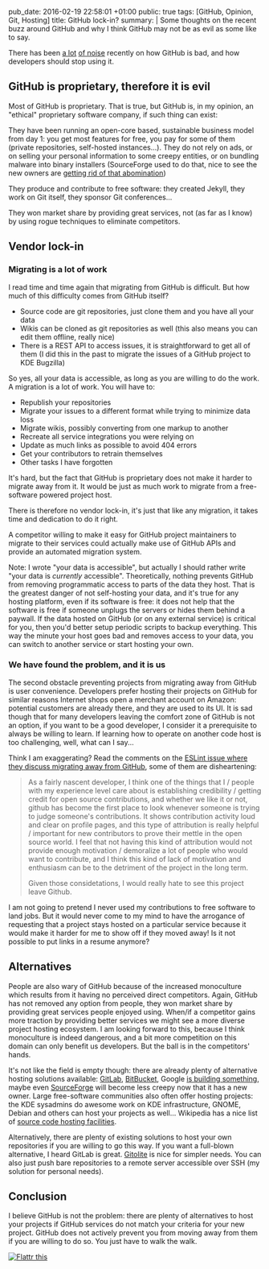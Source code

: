 pub_date: 2016-02-19 22:58:01 +01:00
public: true
tags: [GitHub, Opinion, Git, Hosting]
title: GitHub lock-in?
summary: |
    Some thoughts on the recent buzz around GitHub and why I think GitHub may not be as evil as some like to say.

There has been [a lot][noise1] [of noise][noise2] recently on how GitHub is bad, and how developers should stop using it.

[noise1]: http://blog.schiessle.org/2016/02/12/the-next-generation-of-code-hosting-platforms/?utm_content=buffer1b401&utm_medium=social&utm_source=twitter.com&utm_campaign=buffer
[noise2]: http://uk.businessinsider.com/github-the-full-inside-story-2016-2?r=US&IR=T

## GitHub is proprietary, therefore it is evil

Most of GitHub is proprietary. That is true, but GitHub is, in my opinion, an "ethical" proprietary software company, if such thing can exist:

They have been running an open-core based, sustainable business model from day 1: you get most features for free, you pay for some of them (private repositories, self-hosted instances...). They do not rely on ads, or on selling your personal information to some creepy entities, or on bundling malware into binary installers (SourceForge used to do that, nice to see the new owners are [getting rid of that abomination][sfdevshare])

They produce and contribute to free software: they created Jekyll, they work on Git itself, they sponsor Git conferences...

They won market share by providing great services, not (as far as I know) by using rogue techniques to eliminate competitors.

[sfdevshare]: https://sourceforge.net/blog/sourceforge-acquisition-and-future-plans/

## Vendor lock-in

### Migrating is a lot of work

I read time and time again that migrating from GitHub is difficult. But how much of this difficulty comes from GitHub itself?

- Source code are git repositories, just clone them and you have all your data
- Wikis can be cloned as git repositories as well (this also means you can edit them offline, really nice)
- There is a REST API to access issues, it is straightforward to get all of them (I did this in the past to migrate the issues of a GitHub project to KDE Bugzilla)

So yes, all your data is accessible, as long as you are willing to do the work. A migration is a lot of work. You will have to:

- Republish your repositories
- Migrate your issues to a different format while trying to minimize data loss
- Migrate wikis, possibly converting from one markup to another
- Recreate all service integrations you were relying on
- Update as much links as possible to avoid 404 errors
- Get your contributors to retrain themselves
- Other tasks I have forgotten

It's hard, but the fact that GitHub is proprietary does not make it harder to migrate away from it. It would be just as much work to migrate from a free-software powered project host.

There is therefore no vendor lock-in, it's just that like any migration, it takes time and dedication to do it right.

A competitor willing to make it easy for GitHub project maintainers to migrate to their services could actually make use of GitHub APIs and provide an automated migration system.

Note: I wrote "your data is accessible", but actually I should rather write "your data is *currently* accessible". Theoretically, nothing prevents GitHub from removing programmatic access to parts of the data they host. That is the greatest danger of not self-hosting your data, and it's true for any hosting platform, even if its software is free: it does not help that the software is free if someone unplugs the servers or hides them behind a paywall. If the data hosted on GitHub (or on any external service) is critical for you, then you'd better setup periodic scripts to backup everything. This way the minute your host goes bad and removes access to your data, you can switch to another service or start hosting your own.

### We have found the problem, and it is us

The second obstacle preventing projects from migrating away from GitHub is user convenience. Developers prefer hosting their projects on GitHub for similar reasons Internet shops open a merchant account on Amazon: potential customers are already there, and they are used to its UI. It is sad though that for many developers leaving the comfort zone of GitHub is not an option, if you want to be a good developer, I consider it a prerequisite to always be willing to learn. If learning how to operate on another code host is too challenging, well, what can I say...

Think I am exaggerating? Read the comments on the [ESLint issue where they discuss migrating away from GitHub][eslint], some of them are disheartening:

> As a fairly nascent developer, I think one of the things that I / people with my experience level care about is establishing credibility / getting credit for open source contributions, and whether we like it or not, github has become the first place to look whenever someone is trying to judge someone's contributions. It shows contribution activity loud and clear on profile pages, and this type of attribution is really helpful / important for new contributors to prove their mettle in the open source world. I feel that not having this kind of attribution would not provide enough motivation / demoralize a lot of people who would want to contribute, and I think this kind of lack of motivation and enthusiasm can be to the detriment of the project in the long term.
>
> Given those considetations, I would really hate to see this project leave Github.

[eslint]: https://github.com/eslint/eslint/issues/5205

I am not going to pretend I never used my contributions to free software to land jobs. But it would never come to my mind to have the arrogance of requesting that a project stays hosted on a particular service because it would make it harder for me to show off if they moved away! Is it not possible to put links in a resume anymore?

## Alternatives

People are also wary of GitHub because of the increased monoculture which results from it having no perceived direct competitors. Again, GitHub has not removed any option from people, they won market share by providing great services people enjoyed using. When/if a competitor gains more traction by providing better services we might see a more diverse project hosting ecosystem. I am looking forward to this, because I think monoculture is indeed dangerous, and a bit more competition on this domain can only benefit us developers. But the ball is in the competitors' hands.

It's not like the field is empty though: there are already plenty of alternative hosting solutions available: [GitLab][], [BitBucket][], Google [is building something][gg], maybe even [SourceForge][] will become less creepy now that it has a new owner. Large free-software communities also often offer hosting projects: the KDE sysadmins do awesome work on KDE infrastructure, GNOME, Debian and others can host your projects as well... Wikipedia has a nice list of [source code hosting facilities][wk].

Alternatively, there are plenty of existing solutions to host your own repositories if you are willing to go this way. If you want a full-blown alternative, I heard GitLab is great. [Gitolite][] is nice for simpler needs. You can also just push bare repositories to a remote server accessible over SSH (my solution for personal needs).

## Conclusion

I believe GitHub is not the problem: there are plenty of alternatives to host your projects if GitHub services do not match your criteria for your new project. GitHub does not actively prevent you from moving away from them if you are willing to do so. You just have to walk the walk.

[wk]: https://en.wikipedia.org/wiki/Comparison_of_source_code_hosting_facilities
[GitLab]: http://gitlab.com
[BitBucket]: http://bitbucket.org
[SourceForge]: http://sourceforge.net
[gg]: https://cloud.google.com/source-repositories/
[Gitolite]: http://gitolite.com/gitolite/

<a href="https://flattr.com/submit/auto?fid=4j3ek3&url=http%3A%2F%2Fagateau.com%2F2016%2Fgithub-lock-in" target="_blank"><img src="//button.flattr.com/flattr-badge-large.png" alt="Flattr this" title="Flattr this" border="0"></a>
